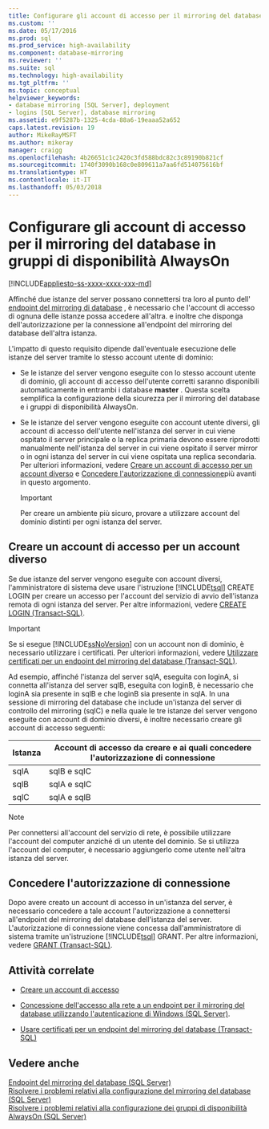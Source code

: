 ```yaml
---
title: Configurare gli account di accesso per il mirroring del database in gruppi di disponibilità AlwaysOn | Microsoft Docs
ms.custom: ''
ms.date: 05/17/2016
ms.prod: sql
ms.prod_service: high-availability
ms.component: database-mirroring
ms.reviewer: ''
ms.suite: sql
ms.technology: high-availability
ms.tgt_pltfrm: ''
ms.topic: conceptual
helpviewer_keywords:
- database mirroring [SQL Server], deployment
- logins [SQL Server], database mirroring
ms.assetid: e9f5287b-1325-4cda-88a6-19eaaa52a652
caps.latest.revision: 19
author: MikeRayMSFT
ms.author: mikeray
manager: craigg
ms.openlocfilehash: 4b26651c1c2420c3fd588bdc82c3c89190b821cf
ms.sourcegitcommit: 1740f3090b168c0e809611a7aa6fd514075616bf
ms.translationtype: HT
ms.contentlocale: it-IT
ms.lasthandoff: 05/03/2018
---
```

# <a name="set-up-login-accounts---database-mirroring-always-on-availability"></a>Configurare gli account di accesso per il mirroring del database in gruppi di disponibilità AlwaysOn
[!INCLUDE[appliesto-ss-xxxx-xxxx-xxx-md](../../includes/appliesto-ss-xxxx-xxxx-xxx-md.md)]

  Affinché due istanze del server possano connettersi tra loro al punto dell' [endpoint del mirroring di database](../../database-engine/database-mirroring/the-database-mirroring-endpoint-sql-server.md) , è necessario che l'account di accesso di ognuna delle istanze possa accedere all'altra. e inoltre che disponga dell'autorizzazione per la connessione all'endpoint del mirroring del database dell'altra istanza.  
  
 L'impatto di questo requisito dipende dall'eventuale esecuzione delle istanze del server tramite lo stesso account utente di dominio:  
  
-   Se le istanze del server vengono eseguite con lo stesso account utente di dominio, gli account di accesso dell'utente corretti saranno disponibili automaticamente in entrambi i database **master** . Questa scelta semplifica la configurazione della sicurezza per il mirroring del database e i gruppi di disponibilità AlwaysOn.  
  
-   Se le istanze del server vengono eseguite con account utente diversi, gli account di accesso dell'utente nell'istanza del server in cui viene ospitato il server principale o la replica primaria devono essere riprodotti manualmente nell'istanza del server in cui viene ospitato il server mirror o in ogni istanza del server in cui viene ospitata una replica secondaria. Per ulteriori informazioni, vedere [Creare un account di accesso per un account diverso](#CreateLogin) e [Concedere l'autorizzazione di connessione](#GrantConnect)più avanti in questo argomento.  
  
    > [!IMPORTANT]  
    >  Per creare un ambiente più sicuro, provare a utilizzare account del dominio distinti per ogni istanza del server.  
  
##  <a name="CreateLogin"></a> Creare un account di accesso per un account diverso  
 Se due istanze del server vengono eseguite con account diversi, l'amministratore di sistema deve usare l'istruzione [!INCLUDE[tsql](../../includes/tsql-md.md)] CREATE LOGIN per creare un accesso per l'account del servizio di avvio dell'istanza remota di ogni istanza del server. Per altre informazioni, vedere [CREATE LOGIN &#40;Transact-SQL&#41;](../../t-sql/statements/create-login-transact-sql.md).  
  
> [!IMPORTANT]  
>  Se si esegue [!INCLUDE[ssNoVersion](../../includes/ssnoversion-md.md)] con un account non di dominio, è necessario utilizzare i certificati. Per ulteriori informazioni, vedere [Utilizzare certificati per un endpoint del mirroring del database &#40;Transact-SQL&#41;](../../database-engine/database-mirroring/use-certificates-for-a-database-mirroring-endpoint-transact-sql.md).  
  
 Ad esempio, affinché l'istanza del server sqlA, eseguita con loginA, si connetta all'istanza del server sqlB, eseguita con loginB, è necessario che loginA sia presente in sqlB e che loginB sia presente in sqlA. In una sessione di mirroring del database che include un'istanza del server di controllo del mirroring (sqlC) e nella quale le tre istanze del server vengono eseguite con account di dominio diversi, è inoltre necessario creare gli account di accesso seguenti:  
  
|Istanza|Account di accesso da creare e ai quali concedere l'autorizzazione di connessione|  
|--------------------|--------------------------------------------------------------|  
|sqlA|sqlB e sqlC|  
|sqlB|sqlA e sqlC|  
|sqlC|sqlA e sqlB|  
  
> [!NOTE]  
>  Per connettersi all'account del servizio di rete, è possibile utilizzare l'account del computer anziché di un utente del dominio. Se si utilizza l'account del computer, è necessario aggiungerlo come utente nell'altra istanza del server.  
  
##  <a name="GrantConnect"></a> Concedere l'autorizzazione di connessione  
 Dopo avere creato un account di accesso in un'istanza del server, è necessario concedere a tale account l'autorizzazione a connettersi all'endpoint del mirroring del database dell'istanza del server. L'autorizzazione di connessione viene concessa dall'amministratore di sistema tramite un'istruzione [!INCLUDE[tsql](../../includes/tsql-md.md)] GRANT. Per altre informazioni, vedere [GRANT &#40;Transact-SQL&#41;](../../t-sql/statements/grant-transact-sql.md).  
  
##  <a name="RelatedTasks"></a> Attività correlate  
  
-   [Creare un account di accesso](../../relational-databases/security/authentication-access/create-a-login.md)  
  
-   [Concessione dell'accesso alla rete a un endpoint per il mirroring del database utilizzando l'autenticazione di Windows &#40;SQL Server&#41;](../../database-engine/database-mirroring/database-mirroring-allow-network-access-windows-authentication.md).  
  
-   [Usare certificati per un endpoint del mirroring del database &#40;Transact-SQL&#41;](../../database-engine/database-mirroring/use-certificates-for-a-database-mirroring-endpoint-transact-sql.md)  
  
## <a name="see-also"></a>Vedere anche  
 [Endpoint del mirroring del database &#40;SQL Server&#41;](../../database-engine/database-mirroring/the-database-mirroring-endpoint-sql-server.md)   
 [Risolvere i problemi relativi alla configurazione del mirroring del database &#40;SQL Server&#41;](../../database-engine/database-mirroring/troubleshoot-database-mirroring-configuration-sql-server.md)   
 [Risolvere i problemi relativi alla configurazione dei gruppi di disponibilità AlwaysOn &#40;SQL Server&#41;](../../database-engine/availability-groups/windows/troubleshoot-always-on-availability-groups-configuration-sql-server.md)  
  
  
